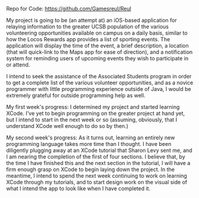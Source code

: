 Repo for Code: https://github.com/Gamesreul/Reul

My project is going to be (an attempt at) an iOS-based application for relaying information to the greater UCSB population of the various volunteering opportunities available on campus on a daily basis, similar to how the Locos Rewards app provides a list of sporting events. The application will display the time of the event, a brief description, a location (that will quick-link to the Maps app for ease of direction), and a notification system for reminding users of upcoming events they wish to participate in or attend.

I intend to seek the assistance of the Associated Students program in order to get a complete list of the various volunteer opportunities, and as a novice programmer with little programming experience outside of Java, I would be extremely grateful for outside programming help as well.

My first week's progress: I determined my project and started learning XCode. I've yet to begin programming on the greater project at hand yet, but I intend to start in the next week or so (assuming, obviously, that I understand XCode well enough to do so by then.)

My second week's progress: As it turns out, learning an entirely new programming language takes more time than I thought. I have been diligently plugging away at an XCode tutorial that Sharon Levy sent me, and I am nearing the completion of the first of four sections. I believe that, by the time I have finished this and the next section in the tutorial, I will have a firm enough grasp on XCode to begin laying down the project. In the meantime, I intend to spend the next week continuing to work on learning XCode through my tutorials, and to start design work on the visual side of what I intend the app to look like when I have completed it. 
